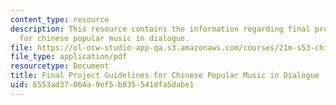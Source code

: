 ```yaml
---
content_type: resource
description: This resource contains the information regarding final project guidelines
  for chinese popular music in dialogue.
file: https://ol-ocw-studio-app-qa.s3.amazonaws.com/courses/21m-s53-chinese-popular-musics-in-dialogue-spring-2014/6553ad37064a9ef5b835541dfa5dabe1_MIT21M_S53S14_Final_Proj.pdf
file_type: application/pdf
resourcetype: Document
title: Final Project Guidelines for Chinese Popular Music in Dialogue
uid: 6553ad37-064a-9ef5-b835-541dfa5dabe1
---
```

